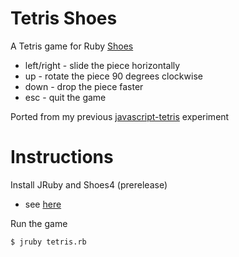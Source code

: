 Tetris Shoes
============

A Tetris game for Ruby [Shoes](https://github.com/shoes/shoes4)

 * left/right - slide the piece horizontally
 * up - rotate the piece 90 degrees clockwise
 * down - drop the piece faster
 * esc - quit the game

Ported from my previous [javascript-tetris](https://github.com/jakesgordon/javascript-tetris) experiment

Instructions
============

Install JRuby and Shoes4 (prerelease)

 * see [here](https://github.com/shoes/shoes4)

Run the game

    $ jruby tetris.rb

